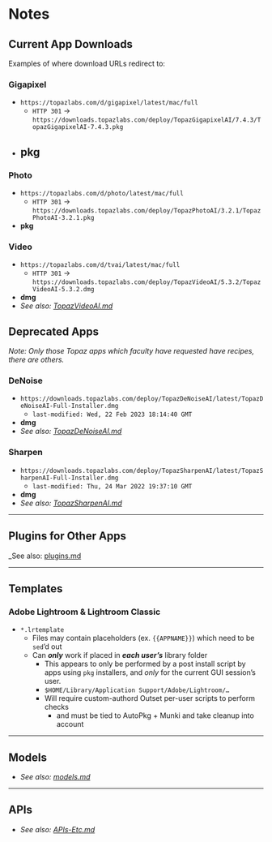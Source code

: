 # Notes

## Current App Downloads

Examples of where download URLs redirect to:

### Gigapixel

- `https://topazlabs.com/d/gigapixel/latest/mac/full`
  - `HTTP 301` → `https://downloads.topazlabs.com/deploy/TopazGigapixelAI/7.4.3/TopazGigapixelAI-7.4.3.pkg`
- **pkg**
  - 

### Photo

- `https://topazlabs.com/d/photo/latest/mac/full`
  - `HTTP 301` → `https://downloads.topazlabs.com/deploy/TopazPhotoAI/3.2.1/TopazPhotoAI-3.2.1.pkg`
- **pkg**

### Video

- `https://topazlabs.com/d/tvai/latest/mac/full`
  - `HTTP 301` → `https://downloads.topazlabs.com/deploy/TopazVideoAI/5.3.2/TopazVideoAI-5.3.2.dmg`
- **dmg**
- _See also: [TopazVideoAI.md](./TopazVideoAI.md)_


## Deprecated Apps
_Note: Only those Topaz apps which faculty have requested have recipes, there are others._

### DeNoise

- `https://downloads.topazlabs.com/deploy/TopazDeNoiseAI/latest/TopazDeNoiseAI-Full-Installer.dmg`
  - `last-modified: Wed, 22 Feb 2023 18:14:40 GMT`
- **dmg**
- _See also: [TopazDeNoiseAI.md](./TopazDeNoiseAI.md)_

### Sharpen

- `https://downloads.topazlabs.com/deploy/TopazSharpenAI/latest/TopazSharpenAI-Full-Installer.dmg`
  - `last-modified: Thu, 24 Mar 2022 19:37:10 GMT`
- **dmg**
- _See also: [TopazSharpenAI.md](./TopazSharpenAI.md)_

- - - 

## Plugins for Other Apps

_See also: [plugins.md](./plugins.md)



- - - 

## Templates

### Adobe Lightroom & Lightroom Classic

- `*.lrtemplate`
  - Files may contain placeholders (ex. `{{APPNAME}}`) which need to be `sed`’d out
  - Can _**only**_ work if placed in _**each user’s**_ library folder
    - This appears to only be performed by a post install script by apps using `pkg` installers, and _only_ for the current GUI session’s user.
    - `$HOME/Library/Application Support/Adobe/Lightroom/…`
    - Will require custom-authord Outset per-user scripts to perform checks
      - and must be tied to AutoPkg + Munki and take cleanup into account

- - - 

## Models

- _See also: [models.md](./models.md)_

- - - 

## APIs

- _See also: [APIs-Etc.md](./APIs-Etc.md)_
